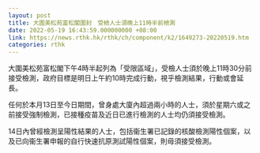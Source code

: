 ```yaml
---
layout: post
title: 大圍美松苑富松閣圍封　受檢人士須晚上11時半前檢測
date: 2022-05-19 16:43:59.000000000 +08:00
link: https://news.rthk.hk/rthk/ch/component/k2/1649273-20220519.htm
categories: rthk
---
```


大圍美松苑富松閣下午4時半起列為「受限區域」，受檢人士須於晚上11時30分前接受檢測，政府目標是明日上午約10時完成行動，視乎檢測結果，行動或會延長。

任何於本月13日至今日期間，曾身處大廈內超過兩小時的人士，須於星期六或之前接受強制檢測，已接種疫苗及近日已進行檢測的人士均仍須接受檢測。

14日內曾經檢測呈陽性結果的人士，包括衞生署已記錄的核酸檢測陽性個案，以及已向衞生署申報的自行快速抗原測試陽性個案，則毋須接受檢測。
